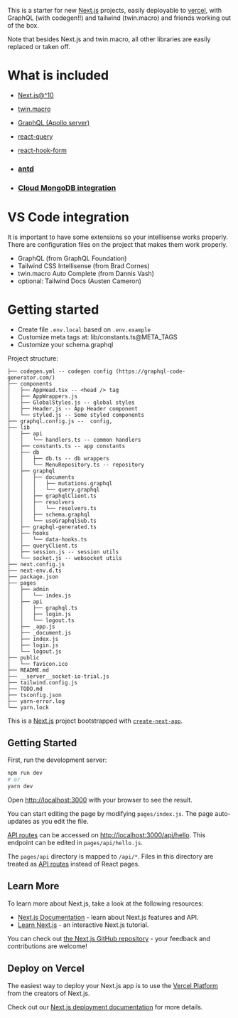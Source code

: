 This is a starter for new [Next.js](https://nextjs.org/) projects, easily deployable to [vercel](vercel.com/), with GraphQL (with codegen!!) and tailwind (twin.macro) and friends working out of the box.

Note that besides Next.js and twin.macro, all other libraries are easily replaced or taken off.

# What is included
- [Next.js@^10](https://nextjs.org/)
- [twin.macro](https://github.com/ben-rogerson/twin.macro/)
- [GraphQL (Apollo server)](https://www.apollographql.com/docs/apollo-server/v1/servers/micro/)
- [react-query](https://react-query.tanstack.com/)
- [react-hook-form](https://react-hook-form.com/)

- ### [antd](https://ant.design/)

- ### [Cloud MongoDB integration](https://cloud.mongodb.com)

# VS Code integration
It is important to have some extensions so your intellisense works properly. There are configuration files on the project that makes them work properly.

- GraphQL (from GraphQL Foundation)
- Tailwind CSS Intellisense (from Brad Cornes)
- twin.macro Auto Complete (from Dannis Vash)
- optional: Tailwind Docs (Austen Cameron)

# Getting started

- Create file `.env.local` based on `.env.example`
- Customize meta tags at: lib/constants.ts@META_TAGS
- Customize your schema.graphql




Project structure:

```
├── codegen.yml -- codegen config (https://graphql-code-generator.com/)
├── components
│   ├── AppHead.tsx -- <head /> tag
│   ├── AppWrappers.js
│   ├── GlobalStyles.js -- global styles
│   ├── Header.js -- App Header component
│   └── styled.js -- Some styled components
├── graphql.config.js --  config,
├── lib
│   ├── api
│   │   └── handlers.ts -- common handlers
│   ├── constants.ts -- app constants
│   ├── db
│   │   ├── db.ts -- db wrappers
│   │   └── MenuRepository.ts -- repository
│   ├── graphql
│   │   ├── documents
│   │   │   ├── mutations.graphql
│   │   │   └── query.graphql
│   │   ├── graphqlClient.ts
│   │   ├── resolvers
│   │   │   └── resolvers.ts
│   │   ├── schema.graphql
│   │   └── useGraphqlSub.ts
│   ├── graphql-generated.ts
│   ├── hooks
│   │   └── data-hooks.ts
│   ├── queryClient.ts
│   ├── session.js -- session utils
│   └── socket.js -- websocket utils
├── next.config.js
├── next-env.d.ts
├── package.json
├── pages
│   ├── admin
│   │   └── index.js
│   ├── api
│   │   ├── graphql.ts
│   │   ├── login.js
│   │   └── logout.ts
│   ├── _app.js
│   ├── _document.js
│   ├── index.js
│   ├── login.js
│   └── logout.js
├── public
│   └── favicon.ico
├── README.md
├── __server__socket-io-trial.js
├── tailwind.config.js
├── TODO.md
├── tsconfig.json
├── yarn-error.log
└── yarn.lock
```



This is a [Next.js](https://nextjs.org/) project bootstrapped with [`create-next-app`](https://github.com/vercel/next.js/tree/canary/packages/create-next-app).

## Getting Started

First, run the development server:

```bash
npm run dev
# or
yarn dev
```

Open [http://localhost:3000](http://localhost:3000) with your browser to see the result.

You can start editing the page by modifying `pages/index.js`. The page auto-updates as you edit the file.

[API routes](https://nextjs.org/docs/api-routes/introduction) can be accessed on [http://localhost:3000/api/hello](http://localhost:3000/api/hello). This endpoint can be edited in `pages/api/hello.js`.

The `pages/api` directory is mapped to `/api/*`. Files in this directory are treated as [API routes](https://nextjs.org/docs/api-routes/introduction) instead of React pages.

## Learn More

To learn more about Next.js, take a look at the following resources:

- [Next.js Documentation](https://nextjs.org/docs) - learn about Next.js features and API.
- [Learn Next.js](https://nextjs.org/learn) - an interactive Next.js tutorial.

You can check out [the Next.js GitHub repository](https://github.com/vercel/next.js/) - your feedback and contributions are welcome!

## Deploy on Vercel

The easiest way to deploy your Next.js app is to use the [Vercel Platform](https://vercel.com/import?utm_medium=default-template&filter=next.js&utm_source=create-next-app&utm_campaign=create-next-app-readme) from the creators of Next.js.

Check out our [Next.js deployment documentation](https://nextjs.org/docs/deployment) for more details.
